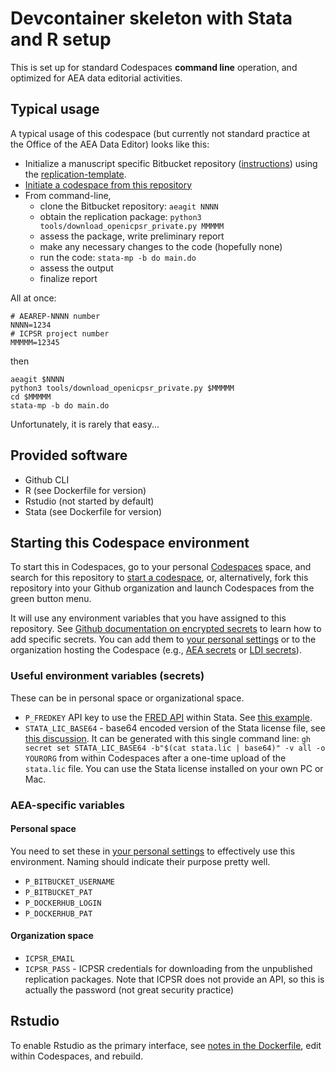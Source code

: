 # Devcontainer skeleton with Stata and R setup

This is set up for standard Codespaces **command line** operation, and optimized for AEA data editorial activities.

## Typical usage

A typical usage of this codespace (but currently not standard practice at the Office of the AEA Data Editor) looks like this:

- Initialize a manuscript specific Bitbucket repository ([instructions](https://labordynamicsinstitute.github.io/replicability-training-curriculum/aea-jira-workflow-a-guide.html#details)) using the [replication-template](https://github.com/AEADataEditor/replication-template).
- [Initiate a codespace from this repository](https://github.com/codespaces/new?hide_repo_select=true&amp;ref=main&amp;repo=473197646)
- From command-line,
  - clone the Bitbucket repository: `aeagit NNNN`
  - obtain the replication package: `python3 tools/download_openicpsr_private.py MMMMM`
  - assess the package, write preliminary report
  - make any necessary changes to the code (hopefully none)
  - run the code: `stata-mp -b do main.do`
  - assess the output
  - finalize report
  
All at once:

```
# AEAREP-NNNN number
NNNN=1234
# ICPSR project number
MMMMM=12345
```
then
```
aeagit $NNNN
python3 tools/download_openicpsr_private.py $MMMMM
cd $MMMMM
stata-mp -b do main.do
```

Unfortunately, it is rarely that easy...

## Provided software

- Github CLI
- R (see Dockerfile for version)
- Rstudio (not started by default)
- Stata (see Dockerfile for version)

## Starting this Codespace environment

To start this in Codespaces, go to your personal [Codespaces](https://github.com/codespaces) space, and search for this repository to [start a codespace](https://docs.github.com/en/codespaces/developing-in-codespaces/opening-an-existing-codespace), or, alternatively, fork this repository into your Github organization and launch Codespaces from the green button menu.

It will use any environment variables that you have assigned to this repository. See [Github documentation on encrypted secrets](https://docs.github.com/en/codespaces/managing-your-codespaces/managing-encrypted-secrets-for-your-codespaces) to learn how to add specific secrets. You can add them to [your personal settings](https://github.com/settings/codespaces) or to the organization hosting the Codespace (e.g., [AEA secrets](https://github.com/organizations/AEADataEditor/settings/secrets/codespaces) or [LDI secrets](https://github.com/organizations/labordynamicsinstitute/settings/secrets/codespaces)).

### Useful environment variables (secrets)

These can be in personal space or organizational space.

- `P_FREDKEY` API key to use the [FRED API](https://fred.stlouisfed.org/docs/api/fred/) within Stata. See [this example](https://github.com/labordynamicsinstitute/alfred_example).
- `STATA_LIC_BASE64` - base64 encoded version of the Stata license file, see [this discussion](https://github.com/AEADataEditor/stata-project-with-docker). It can be generated with this single command line: `gh secret set STATA_LIC_BASE64 -b"$(cat stata.lic | base64)" -v all -o YOURORG` from within Codespaces after a one-time upload of the `stata.lic` file. You can use the Stata license installed on your own PC or Mac.

### AEA-specific variables

#### Personal space

You need to set these in  [your personal settings](https://github.com/settings/codespaces) to effectively use this environment. Naming should indicate their purpose pretty well.

- `P_BITBUCKET_USERNAME`
- `P_BITBUCKET_PAT`
- `P_DOCKERHUB_LOGIN`
- `P_DOCKERHUB_PAT`

#### Organization space

- `ICPSR_EMAIL`
- `ICPSR_PASS` - ICPSR credentials for downloading from the unpublished replication packages. Note that ICPSR does not provide an API, so this is actually the password (not great security practice)

## Rstudio

To enable Rstudio as the primary interface, see [notes in the Dockerfile](https://github.com/labordynamicsinstitute/codespaces-stata-r-skeleton/blob/361b1b19808800caeee598c7a67e78fecfb3a45e/.devcontainer/Dockerfile#L95), edit within Codespaces, and rebuild.


